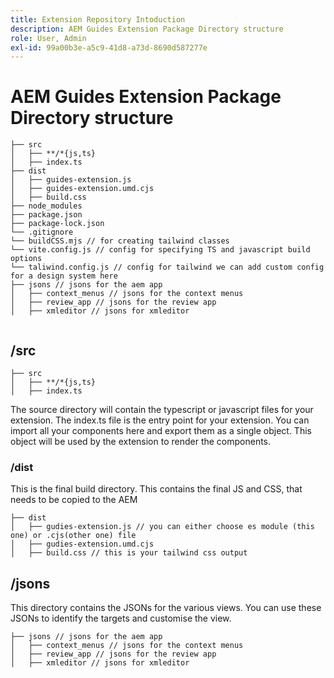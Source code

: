 ```yaml
---
title: Extension Repository Intoduction
description: AEM Guides Extension Package Directory structure
role: User, Admin
exl-id: 99a00b3e-a5c9-41d8-a73d-8690d587277e
---
```

# AEM Guides Extension Package Directory structure

```text
├── src
│   ├── **/*{js,ts}
│   ├── index.ts
├── dist
│   ├── guides-extension.js
│   ├── guides-extension.umd.cjs
│   ├── build.css
├── node_modules
├── package.json
├── package-lock.json 
└── .gitignore
└── buildCSS.mjs // for creating tailwind classes
└── vite.config.js // config for specifying TS and javascript build options
└── taliwind.config.js // config for tailwind we can add custom config for a design system here
├── jsons // jsons for the aem app
│   ├── context_menus // jsons for the context menus
│   ├── review_app // jsons for the review app
│   ├── xmleditor // jsons for xmleditor


```

## /src

```text
├── src
│   ├── **/*{js,ts}
│   ├── index.ts
```

The source directory will contain the typescript or javascript files for your extension. The index.ts file is the entry point for your extension. You can import all your components here and export them as a single object. This object will be used by the extension to render the components.

### /dist

This is the final build directory. This contains the final JS and CSS, that needs to be copied to the AEM

```test
├── dist
│   ├── gudies-extension.js // you can either choose es module (this one) or .cjs(other one) file
│   ├── gudies-extension.umd.cjs
│   ├── build.css // this is your tailwind css output

```

## /jsons

This directory contains the JSONs for the various views. You can use these JSONs to identify the targets and customise the view.

```text
├── jsons // jsons for the aem app
│   ├── context_menus // jsons for the context menus
│   ├── review_app // jsons for the review app
│   ├── xmleditor // jsons for xmleditor

```
